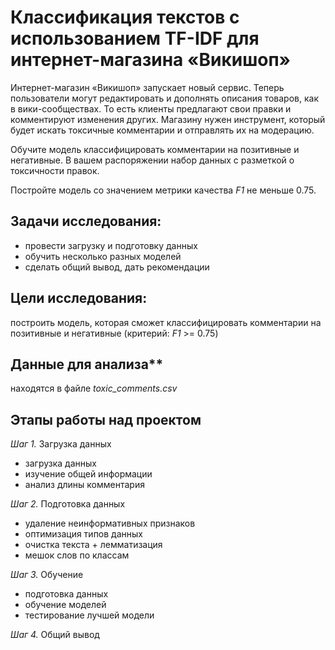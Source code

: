 # Классификация текстов с использованием TF-IDF для интернет-магазина «Викишоп»

Интернет-магазин «Викишоп» запускает новый сервис. Теперь пользователи могут редактировать и дополнять описания товаров, как в вики-сообществах. То есть клиенты предлагают свои правки и комментируют изменения других. Магазину нужен инструмент, который будет искать токсичные комментарии и отправлять их на модерацию. 

Обучите модель классифицировать комментарии на позитивные и негативные. В вашем распоряжении набор данных с разметкой о токсичности правок.

Постройте модель со значением метрики качества *F1* не меньше 0.75.

## Задачи исследования:
* провести загрузку и подготовку данных
* обучить несколько разных моделей
* сделать общий вывод, дать рекомендации

## Цели исследования:
построить модель, которая сможет классифицировать комментарии на позитивные и негативные (критерий: *F1* >= 0.75)

## Данные для анализа**
находятся в файле *toxic_comments.csv*

## Этапы работы над проектом

*Шаг 1.* Загрузка данных

* загрузка данных
* изучение общей информации
* анализ длины комментария

*Шаг 2.* Подготовка данных

* удаление неинформативных признаков
* оптимизация типов данных
* очистка текста + лемматизация
* мешок слов по классам

*Шаг 3.* Обучение

* подготовка данных
* обучение моделей
* тестирование лучшей модели

*Шаг 4.* Общий вывод  
